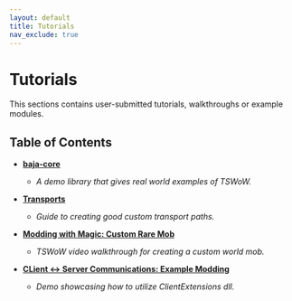 ```yaml
---
layout: default
title: Tutorials
nav_exclude: true
---
```


# Tutorials

This sections contains user-submitted tutorials, walkthroughs or example modules.

## Table of Contents

- [**baja-core**](./baja-core)
    - _A demo library that gives real world examples of TSWoW._

- [**Transports**](./transports)
    - _Guide to creating good custom transport paths._

- [**Modding with Magic: Custom Rare Mob**](./modding-with-magic)
    - _TSWoW video walkthrough for creating a custom world mob._

- [**CLient <-> Server Communications: Example Modding**](./example-messaging)
    - _Demo showcasing how to utilize ClientExtensions dll._
